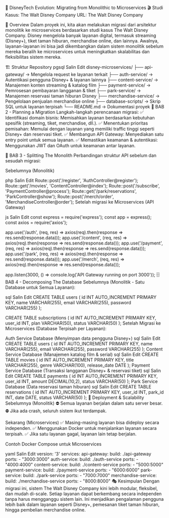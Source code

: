 🏰 DisneyTech Evolution: Migrating from Monolithic to Microservices
🎬 Studi Kasus: The Walt Disney Company
URL: The Walt Disney Company

🎯 Overview
Dalam proyek ini, kita akan melakukan migrasi dari arsitektur monolitik ke microservices berdasarkan studi kasus The Walt Disney Company. Disney mengelola banyak layanan digital, termasuk streaming (Disney+), tiket taman hiburan, merchandise online, dan lainnya. Awalnya, layanan-layanan ini bisa jadi dikembangkan dalam sistem monolitik sebelum mereka beralih ke microservices untuk meningkatkan skalabilitas dan fleksibilitas sistem mereka.

🏗️ Struktur Repository
pgsql
Salin
Edit
disney-microservices/
├── api-gateway/        → Mengelola request ke layanan terkait
├── auth-service/       → Autentikasi pengguna Disney+ & layanan lainnya
├── content-service/    → Manajemen konten streaming & katalog film
├── payment-service/    → Pemrosesan pembayaran langganan & tiket
├── park-service/       → Manajemen reservasi taman hiburan Disney
├── merchandise-service/ → Pengelolaan penjualan merchandise online
├── database-scripts/   → Skrip SQL untuk layanan terpisah
└── README.md           → Dokumentasi proyek
📌 BAB 2 - Planning a Migration
Langkah-langkah perencanaan migrasi:
✅ Identifikasi domain bisnis: Memisahkan layanan berdasarkan kebutuhan spesifik (streaming, tiket, merchandise, dll.).
✅ Menentukan prioritas pemisahan: Memulai dengan layanan yang memiliki traffic tinggi seperti Disney+ dan reservasi tiket.
✅ Membangun API Gateway: Menyediakan satu entry point untuk semua layanan.
✅ Memastikan keamanan & autentikasi: Menggunakan JWT dan OAuth untuk keamanan antar layanan.

🔨 BAB 3 - Splitting The Monolith
Perbandingan struktur API sebelum dan sesudah migrasi:

Sebelumnya (Monolitik)

php
Salin
Edit
Route::post('/register', 'AuthController@register');
Route::get('/movies', 'ContentController@index');
Route::post('/subscribe', 'PaymentController@process');
Route::get('/park/reservations', 'ParkController@show');
Route::post('/merch/order', 'MerchandiseController@order');
Setelah migrasi ke Microservices (API Gateway)

js
Salin
Edit
const express = require('express');
const app = express();
const axios = require('axios');

app.use('/auth', (req, res) => axios(req).then(response => res.send(response.data)));
app.use('/content', (req, res) => axios(req).then(response => res.send(response.data)));
app.use('/payment', (req, res) => axios(req).then(response => res.send(response.data)));
app.use('/park', (req, res) => axios(req).then(response => res.send(response.data)));
app.use('/merch', (req, res) => axios(req).then(response => res.send(response.data)));

app.listen(3000, () => console.log('API Gateway running on port 3000'));
🗄️ BAB 4 - Decomposing The Database
Sebelumnya (Monolitik - Satu Database untuk Semua Layanan):

sql
Salin
Edit
CREATE TABLE users (
    id INT AUTO_INCREMENT PRIMARY KEY,
    name VARCHAR(255),
    email VARCHAR(255),
    password VARCHAR(255)
);

CREATE TABLE subscriptions (
    id INT AUTO_INCREMENT PRIMARY KEY,
    user_id INT,
    plan VARCHAR(50),
    status VARCHAR(50)
);
Setelah Migrasi ke Microservices (Database Terpisah per Layanan):

Auth Service Database (Menyimpan data pengguna Disney+)
sql
Salin
Edit
CREATE TABLE users (
    id INT AUTO_INCREMENT PRIMARY KEY,
    name VARCHAR(255),
    email VARCHAR(255),
    password VARCHAR(255)
);
Content Service Database (Manajemen katalog film & serial)
sql
Salin
Edit
CREATE TABLE movies (
    id INT AUTO_INCREMENT PRIMARY KEY,
    title VARCHAR(255),
    genre VARCHAR(100),
    release_date DATE
);
Payment Service Database (Transaksi langganan Disney+ & reservasi tiket)
sql
Salin
Edit
CREATE TABLE payments (
    id INT AUTO_INCREMENT PRIMARY KEY,
    user_id INT,
    amount DECIMAL(10,2),
    status VARCHAR(50)
);
Park Service Database (Data reservasi taman hiburan)
sql
Salin
Edit
CREATE TABLE reservations (
    id INT AUTO_INCREMENT PRIMARY KEY,
    user_id INT,
    park_id INT,
    date DATE,
    status VARCHAR(50)
);
🚀 Deployment & Scalability
Sebelumnya (Monolitik)
⛔ Semua layanan berjalan dalam satu server besar.
⛔ Jika ada crash, seluruh sistem ikut terdampak.

Sekarang (Microservices)
✅ Masing-masing layanan bisa dideploy secara independen.
✅ Menggunakan Docker untuk menjalankan layanan secara terpisah.
✅ Jika satu layanan gagal, layanan lain tetap berjalan.

Contoh Docker Compose untuk Microservices

yaml
Salin
Edit
version: '3'
services:
  api-gateway:
    build: ./api-gateway
    ports:
      - "3000:3000"
  auth-service:
    build: ./auth-service
    ports:
      - "4000:4000"
  content-service:
    build: ./content-service
    ports:
      - "5000:5000"
  payment-service:
    build: ./payment-service
    ports:
      - "6000:6000"
  park-service:
    build: ./park-service
    ports:
      - "7000:7000"
  merchandise-service:
    build: ./merchandise-service
    ports:
      - "8000:8000"
🎭 Kesimpulan
Dengan migrasi ini, sistem The Walt Disney Company kini lebih modular, fleksibel, dan mudah di-scale. Setiap layanan dapat berkembang secara independen tanpa harus mengganggu sistem lain. Ini menjadikan pengalaman pengguna lebih baik dalam layanan seperti Disney+, pemesanan tiket taman hiburan, hingga pembelian merchandise online.
